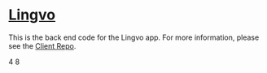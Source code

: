 
# [Lingvo](https://lingvo-client.herokuapp.com/)

This is the back end code for the Lingvo app. For more information, please see the
[Client Repo](https://github.com/thinkful-ei26/SpacedRepetition-Client-Michael-Scott).


4 8
